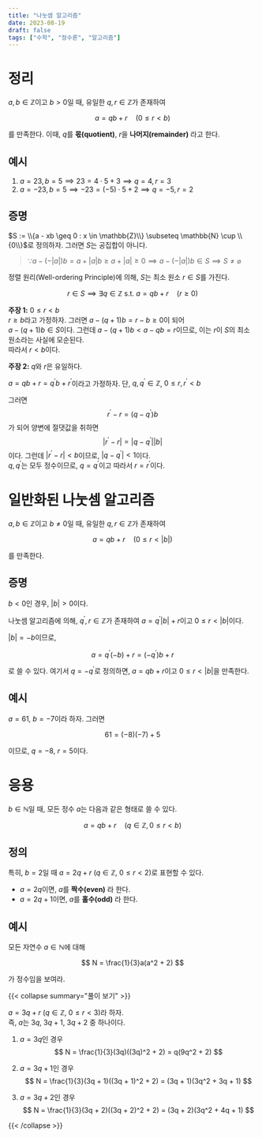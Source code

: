 ```yaml
---
title: "나눗셈 알고리즘"
date: 2023-08-19
draft: false
tags: ["수학", "정수론", "알고리즘"]
---
```


# 정리

$a, b \in \mathbb{Z}$이고 $b > 0$일 때, 유일한 $q, r \in \mathbb{Z}$가 존재하여

$$
a = qb + r \quad (0 \leq r < b)
$$

를 만족한다. 이때, $q$를 **몫(quotient)**, $r$을 **나머지(remainder)** 라고 한다.

## 예시

1. $a = 23, b = 5 \implies 23 = 4 \cdot 5 + 3 \implies q = 4, r = 3$
2. $a = -23, b = 5 \implies -23 = (-5) \cdot 5 + 2 \implies q = -5, r = 2$

## 증명

$S := \\{a - xb \geq 0 : x \in \mathbb{Z}\\} \subseteq \mathbb{N} \cup \\{0\\}$로 정의하자. 그러면 $S$는 공집합이 아니다.

> $\because a - (-|a|)b = a + |a|b \geq a + |a| \geq 0 \implies a - (-|a|)b \in S \implies S \neq \varnothing$

정렬 원리(Well-ordering Principle)에 의해, $S$는 최소 원소 $r \in S$를 가진다.

$$
r \in S \implies \exists q \in \mathbb{Z} \text{ s.t. } a = qb + r \quad (r \geq 0)
$$

**주장 1:** $0 \leq r < b$  
$r \geq b$라고 가정하자. 그러면 $a - (q+1)b = r - b \geq 0$이 되어  
$a - (q+1)b \in S$이다. 그런데 $a - (q+1)b < a - qb = r$이므로, 이는 $r$이 $S$의 최소 원소라는 사실에 모순된다.  
따라서 $r < b$이다.

**주장 2:** $q$와 $r$은 유일하다.  

$a = qb + r = q^\prime b + r^\prime$이라고 가정하자. 단, $q, q^\prime \in \mathbb{Z}$, $0 \leq r, r^\prime < b$

그러면  
$$
r^\prime - r = (q - q^\prime)b
$$
가 되어 양변에 절댓값을 취하면  
$$
|r^\prime - r| = |q - q^\prime||b|
$$
이다. 그런데 $|r^\prime - r| < b$이므로, $|q - q^\prime| < 1$이다.   
$q, q^\prime$는 모두 정수이므로, $q = q^\prime$이고 따라서 $r = r^\prime$이다.

# 일반화된 나눗셈 알고리즘

$a, b \in \mathbb{Z}$이고 $b \neq 0$일 때, 유일한 $q, r \in \mathbb{Z}$가 존재하여

$$
a = qb + r \quad (0 \leq r < |b|)
$$

를 만족한다.

## 증명

$b < 0$인 경우, $|b| > 0$이다.

나눗셈 알고리즘에 의해, $q^\prime, r \in \mathbb{Z}$가 존재하여 $a = q^\prime |b| + r$이고 $0 \leq r < |b|$이다.

$|b| = -b$이므로,

$$
a = q^\prime (-b) + r = (-q^\prime)b + r
$$

로 쓸 수 있다. 여기서 $q = -q^\prime$로 정의하면, $a = qb + r$이고 $0 \leq r < |b|$을 만족한다.

## 예시

$a = 61$, $b = -7$이라 하자. 그러면

$$
61 = (-8)(-7) + 5
$$

이므로, $q = -8$, $r = 5$이다.

# 응용

$b \in \mathbb{N}$일 때, 모든 정수 $a$는 다음과 같은 형태로 쓸 수 있다.

$$
a = qb + r \quad (q \in \mathbb{Z}, 0 \leq r < b)
$$

## 정의

특히, $b = 2$일 때 $a = 2q + r$ ($q \in \mathbb{Z}$, $0 \leq r < 2$)로 표현할 수 있다.

- $a = 2q$이면, $a$를 **짝수(even)** 라 한다.
- $a = 2q + 1$이면, $a$를 **홀수(odd)** 라 한다.

## 예시

모든 자연수 $a \in \mathbb{N}$에 대해

$$
N = \frac{1}{3}a(a^2 + 2)
$$

가 정수임을 보여라.

{{< collapse summary="풀이 보기" >}}

$a = 3q + r$ ($q \in \mathbb{Z}$, $0 \leq r < 3$)라 하자.  
즉, $a$는 $3q$, $3q+1$, $3q+2$ 중 하나이다.

1. $a = 3q$인 경우
$$
N = \frac{1}{3}(3q)((3q)^2 + 2) = q(9q^2 + 2)
$$

2. $a = 3q + 1$인 경우
$$
N = \frac{1}{3}(3q + 1)((3q + 1)^2 + 2) = (3q + 1)(3q^2 + 3q + 1)
$$

3. $a = 3q + 2$인 경우
$$
N = \frac{1}{3}(3q + 2)((3q + 2)^2 + 2) = (3q + 2)(3q^2 + 4q + 1)
$$

{{< /collapse >}}
